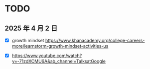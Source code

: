 # TODO

## 2025 年 4 月 2 日

- [x] growth mindset https://www.khanacademy.org/college-careers-more/learnstorm-growth-mindset-activities-us

- [x] https://www.youtube.com/watch?v=-71zdXCMU6A&ab_channel=TalksatGoogle
